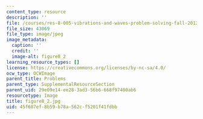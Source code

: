```yaml
---
content_type: resource
description: ''
file: /courses/res-8-005-vibrations-and-waves-problem-solving-fall-2012/45f687ef8b59b78a562cf5201f41fdbb_figure8_2.jpg
file_size: 43069
file_type: image/jpeg
image_metadata:
  caption: ''
  credit: ''
  image-alt: figure8_2
learning_resource_types: []
license: https://creativecommons.org/licenses/by-nc-sa/4.0/
ocw_type: OCWImage
parent_title: Problems
parent_type: SupplementalResourceSection
parent_uid: 29e09e14-ee28-3ad3-56b6-668f97400ab6
resourcetype: Image
title: figure8_2.jpg
uid: 45f687ef-8b59-b78a-562c-f5201f41fdbb
---
```

